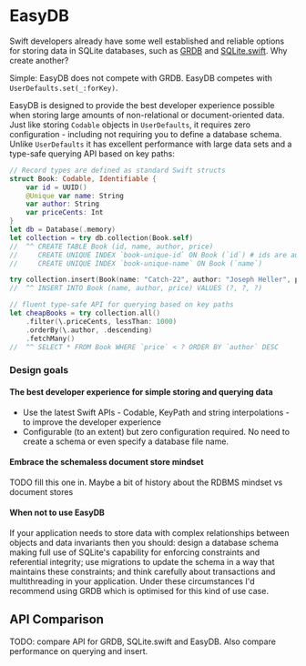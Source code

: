# EasyDB

Swift developers already have some well established and reliable options for storing data in SQLite databases, such as [GRDB](https://github.com/groue/GRDB.swift) and [SQLite.swift](https://github.com/stephencelis/SQLite.swift). Why create another?

Simple: EasyDB does not compete with GRDB. EasyDB competes with `UserDefaults.set(_:forKey)`.

EasyDB is designed to provide the best developer experience possible when storing large amounts of non-relational or document-oriented data. Just like storing `Codable` objects in `UserDefaults`, it requires zero configuration - including not requiring you to define a database schema. Unlike `UserDefaults` it has excellent performance with large data sets and a type-safe querying API based on key paths:

<!---headline-demo--->
```swift
// Record types are defined as standard Swift structs
struct Book: Codable, Identifiable {
    var id = UUID()
    @Unique var name: String
    var author: String
    var priceCents: Int
}
let db = Database(.memory)
let collection = try db.collection(Book.self)
//  ^^ CREATE TABLE Book (id, name, author, price)
//     CREATE UNIQUE INDEX `book-unique-id` ON Book (`id`) # ids are automatically unique
//     CREATE UNIQUE INDEX `book-unique-name` ON Book (`name`)

try collection.insert(Book(name: "Catch-22", author: "Joseph Heller", priceCents: 1050))
//  ^^ INSERT INTO Book (name, author, price) VALUES (?, ?, ?)

// fluent type-safe API for querying based on key paths
let cheapBooks = try collection.all()
    .filter(\.priceCents, lessThan: 1000)
    .orderBy(\.author, .descending)
    .fetchMany()
//  ^^ SELECT * FROM Book WHERE `price` < ? ORDER BY `author` DESC
```

### Design goals

#### The best developer experience for simple storing and querying data

* Use the latest Swift APIs - Codable, KeyPath and string interpolations - to improve the developer experience
* Configurable (to an extent) but zero configuration required. No need to create a schema or even specify a database file name.

#### Embrace the schemaless document store mindset

TODO fill this one in. Maybe a bit of history about the RDBMS mindset vs document stores

#### When not to use EasyDB

If your application needs to store data with complex relationships between objects and data invariants then you should: design a database schema making full use of SQLite's capability for enforcing constraints and referential integrity; use migrations to update the schema in a way that maintains these constraints; and think carefully about transactions and multithreading in your application. Under these circumstances I'd recommend using GRDB which is optimised for this kind of use case.

## API Comparison

TODO: compare API for GRDB, SQLite.swift and EasyDB. Also compare performance on querying and insert.

